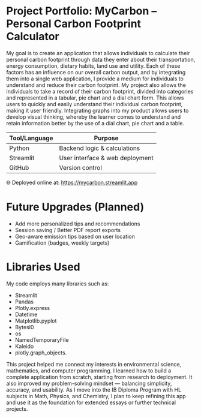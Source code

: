 # Project Portfolio: MyCarbon – Personal Carbon Footprint Calculator

My goal is to create an application that allows individuals to calculate their personal carbon footprint through data they enter about their transportation, energy consumption, dietary habits, land use and utility. Each of these factors has an influence on our overall carbon output, and by integrating them into a single web application, I provide a medium for individuals to understand and reduce their carbon footprint. My project also allows the individuals to take a record of their carbon footprint, divided into categories and represented in a tabular, pie chart and a dial chart form. This allows users to quickly and easily understand their individual carbon footprint, making it user friendly. Integrating graphs into my product allows users to develop visual thinking, whereby the learner comes to understand and retain information better by the use of a dial chart, pie chart and a table.

| Tool/Language | Purpose                         |
| ------------- | ------------------------------- |
| Python        | Backend logic & calculations    |
| Streamlit     | User interface & web deployment |
| GitHub        | Version control                 |


🌐 Deployed online at: https://mycarbon.streamlit.app

# Future Upgrades (Planned)
- Add more personalized tips and recommendations
- Session saving / Better PDF report exports
- Geo-aware emission tips based on user location
- Gamification (badges, weekly targets)

# Libraries Used
My code employs many libraries such as:
- Streamlit
- Pandas
- Plotly.express
- Datetime
- Matplotlib.pyplot
- BytesI0
- os
- NamedTemporaryFile
- Kaleido
- plotly.graph_objects.

This project helped me connect my interests in environmental science, mathematics, and computer programming. I learned how to build a complete application from scratch, starting from research to deployment. It also improved my problem-solving mindset — balancing simplicity, accuracy, and usability. As I move into the IB Diploma Program with HL subjects in Math, Physics, and Chemistry, I plan to keep refining this app and use it as the foundation for extended essays or further technical projects.


